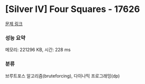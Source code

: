 # [Silver IV] Four Squares - 17626 

[문제 링크](https://www.acmicpc.net/problem/17626) 

### 성능 요약

메모리: 221296 KB, 시간: 228 ms

### 분류

브루트포스 알고리즘(bruteforcing), 다이나믹 프로그래밍(dp)

